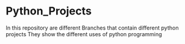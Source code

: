 # Python_Projects
In this repository are different Branches that contain different python projects
They show the different uses of python programming
